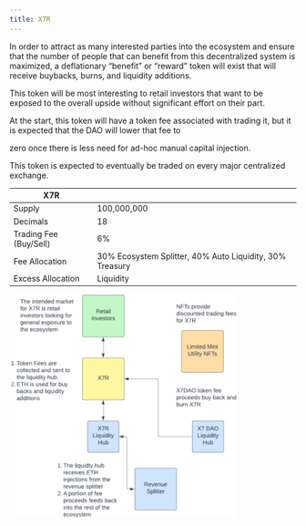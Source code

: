 ```yaml
---
title: X7R
---
```


In order to attract as many interested parties into the ecosystem and ensure that the number of people that can benefit from this decentralized system is maximized, a deflationary “benefit” or “reward” token will exist that will receive buybacks, burns, and liquidity additions.

This token will be most interesting to retail investors that want to be exposed to the overall upside without significant effort on their part.

At the start, this token will have a token fee associated with trading it, but it is expected that the DAO will lower that fee to

zero once there is less need for ad-hoc manual capital injection.

This token is expected to eventually be traded on every major centralized exchange.

| X7R                    |                                                          |
| ---------------------- | -------------------------------------------------------- |
| Supply                 | 100,000,000                                              |
| Decimals               | 18                                                       |
| Trading Fee (Buy/Sell) | 6%                                                       |
| Fee Allocation         | 30% Ecosystem Splitter, 40% Auto Liquidity, 30% Treasury |
| Excess Allocation      | Liquidity                                                |

![](https://raw.githubusercontent.com/x7finance/community/main/whitepaper/images/cacfbfc7-f281-4e70-8cc5-6e70be194a2d.004.jpg)
